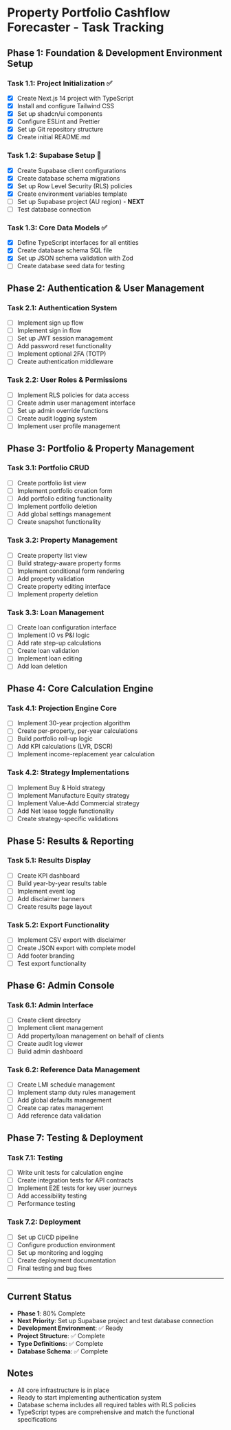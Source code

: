 # Property Portfolio Cashflow Forecaster - Task Tracking

## Phase 1: Foundation & Development Environment Setup

### Task 1.1: Project Initialization ✅
- [x] Create Next.js 14 project with TypeScript
- [x] Install and configure Tailwind CSS
- [x] Set up shadcn/ui components
- [x] Configure ESLint and Prettier
- [x] Set up Git repository structure
- [x] Create initial README.md

### Task 1.2: Supabase Setup 🔄
- [x] Create Supabase client configurations
- [x] Create database schema migrations
- [x] Set up Row Level Security (RLS) policies
- [x] Create environment variables template
- [ ] Set up Supabase project (AU region) - **NEXT**
- [ ] Test database connection

### Task 1.3: Core Data Models ✅
- [x] Define TypeScript interfaces for all entities
- [x] Create database schema SQL file
- [x] Set up JSON schema validation with Zod
- [ ] Create database seed data for testing

## Phase 2: Authentication & User Management

### Task 2.1: Authentication System
- [ ] Implement sign up flow
- [ ] Implement sign in flow
- [ ] Set up JWT session management
- [ ] Add password reset functionality
- [ ] Implement optional 2FA (TOTP)
- [ ] Create authentication middleware

### Task 2.2: User Roles & Permissions
- [ ] Implement RLS policies for data access
- [ ] Create admin user management interface
- [ ] Set up admin override functions
- [ ] Create audit logging system
- [ ] Implement user profile management

## Phase 3: Portfolio & Property Management

### Task 3.1: Portfolio CRUD
- [ ] Create portfolio list view
- [ ] Implement portfolio creation form
- [ ] Add portfolio editing functionality
- [ ] Implement portfolio deletion
- [ ] Add global settings management
- [ ] Create snapshot functionality

### Task 3.2: Property Management
- [ ] Create property list view
- [ ] Build strategy-aware property forms
- [ ] Implement conditional form rendering
- [ ] Add property validation
- [ ] Create property editing interface
- [ ] Implement property deletion

### Task 3.3: Loan Management
- [ ] Create loan configuration interface
- [ ] Implement IO vs P&I logic
- [ ] Add rate step-up calculations
- [ ] Create loan validation
- [ ] Implement loan editing
- [ ] Add loan deletion

## Phase 4: Core Calculation Engine

### Task 4.1: Projection Engine Core
- [ ] Implement 30-year projection algorithm
- [ ] Create per-property, per-year calculations
- [ ] Build portfolio roll-up logic
- [ ] Add KPI calculations (LVR, DSCR)
- [ ] Implement income-replacement year calculation

### Task 4.2: Strategy Implementations
- [ ] Implement Buy & Hold strategy
- [ ] Implement Manufacture Equity strategy
- [ ] Implement Value-Add Commercial strategy
- [ ] Add Net lease toggle functionality
- [ ] Create strategy-specific validations

## Phase 5: Results & Reporting

### Task 5.1: Results Display
- [ ] Create KPI dashboard
- [ ] Build year-by-year results table
- [ ] Implement event log
- [ ] Add disclaimer banners
- [ ] Create results page layout

### Task 5.2: Export Functionality
- [ ] Implement CSV export with disclaimer
- [ ] Create JSON export with complete model
- [ ] Add footer branding
- [ ] Test export functionality

## Phase 6: Admin Console

### Task 6.1: Admin Interface
- [ ] Create client directory
- [ ] Implement client management
- [ ] Add property/loan management on behalf of clients
- [ ] Create audit log viewer
- [ ] Build admin dashboard

### Task 6.2: Reference Data Management
- [ ] Create LMI schedule management
- [ ] Implement stamp duty rules management
- [ ] Add global defaults management
- [ ] Create cap rates management
- [ ] Add reference data validation

## Phase 7: Testing & Deployment

### Task 7.1: Testing
- [ ] Write unit tests for calculation engine
- [ ] Create integration tests for API contracts
- [ ] Implement E2E tests for key user journeys
- [ ] Add accessibility testing
- [ ] Performance testing

### Task 7.2: Deployment
- [ ] Set up CI/CD pipeline
- [ ] Configure production environment
- [ ] Set up monitoring and logging
- [ ] Create deployment documentation
- [ ] Final testing and bug fixes

---

## Current Status
- **Phase 1**: 80% Complete
- **Next Priority**: Set up Supabase project and test database connection
- **Development Environment**: ✅ Ready
- **Project Structure**: ✅ Complete
- **Type Definitions**: ✅ Complete
- **Database Schema**: ✅ Complete

## Notes
- All core infrastructure is in place
- Ready to start implementing authentication system
- Database schema includes all required tables with RLS policies
- TypeScript types are comprehensive and match the functional specifications
